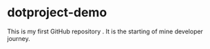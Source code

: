 # dotproject-demo
This is my first GitHub repository . It is the starting of mine developer journey.
